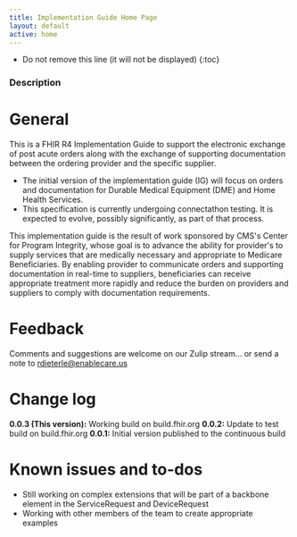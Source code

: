 ```yaml
---
title: Implementation Guide Home Page
layout: default
active: home
---
```


<!-- { :.no_toc } -->

<!-- TOC  the css styling for this is \pages\assets\css\project.css under 'markdown-toc'-->

* Do not remove this line (it will not be displayed)
{:toc}

<!-- end TOC -->

### Description

# General
This is a FHIR R4 Implementation Guide to support the electronic exchange of post acute orders along with the exchange of supporting documentation between the ordering provider and the specific supplier.
* The initial version of the implementation guide (IG) will focus on orders and documentation for Durable Medical Equipment (DME) and Home Health Services.
* This specification is currently undergoing connectathon testing. It is expected to evolve, possibly significantly, as part of that process.

This implementation guide is the result of work sponsored by CMS's Center for Program Integrity, whose goal is to advance the ability for provider's to supply services that are medically necessary and appropriate to Medicare Beneficiaries. By enabling provider to communicate orders and supporting documentation in real-time to suppliers, beneficiaries can receive appropriate treatment more rapidly and reduce the burden on providers and suppliers to comply with documentation requirements.

# Feedback
Comments and suggestions are welcome on our Zulip stream...
or send a note to rdieterle@enablecare.us

# Change log
**0.0.3 (This version):** Working build on build.fhir.org
**0.0.2:** Update to test build on build.fhir.org 
**0.0.1:** Initial version published to the continuous build

# Known issues and to-dos
* Still working on complex extensions that will be part of a backbone element in the ServiceRequest and DeviceRequest
* Working with other members of the team to create appropriate examples

